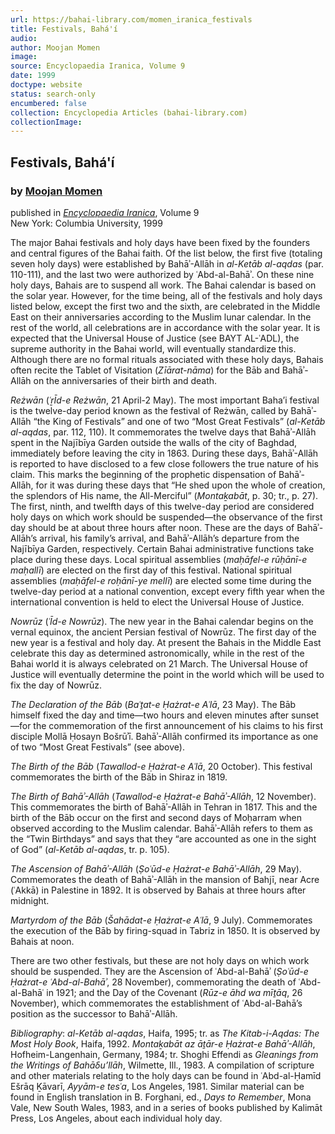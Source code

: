 ```yaml
---
url: https://bahai-library.com/momen_iranica_festivals
title: Festivals, Bahá'í
audio: 
author: Moojan Momen
image: 
source: Encyclopaedia Iranica, Volume 9
date: 1999
doctype: website
status: search-only
encumbered: false
collection: Encyclopedia Articles (bahai-library.com)
collectionImage: 
---
```



## Festivals, Bahá'í

### by [Moojan Momen](https://bahai-library.com/author/Moojan+Momen)

published in [_Encyclopaedia Iranica_](https://bahai-library.com/series/Encyclopaedia%20Iranica), Volume 9  
New York: Columbia University, 1999


The major Bahai festivals and holy days have been fixed by the founders and central figures of the Bahai faith. Of the list below, the first five (totaling seven holy days) were established by Bahāʾ-Allāh in _al-Ketāb al-aqdas_ (par. 110-111), and the last two were authorized by ʿAbd-al-Bahāʾ. On these nine holy days, Bahais are to suspend all work. The Bahai calendar is based on the solar year. However, for the time being, all of the festivals and holy days listed below, except the first two and the sixth, are celebrated in the Middle East on their anniversaries according to the Muslim lunar calendar. In the rest of the world, all celebrations are in accordance with the solar year. It is expected that the Universal House of Justice (see BAYT AL-ʿADL), the supreme authority in the Bahai world, will eventually standardize this. Although there are no formal rituals associated with these holy days, Bahais often recite the Tablet of Visitation (_Zīārat-nāma_) for the Bāb and Bahāʾ-Allāh on the anniversaries of their birth and death.

_Reżwān_ (_ʿṟĪd-e Reżwān_, 21 April-2 May). The most important Baha’i festival is the twelve-day period known as the festival of Reżwān, called by Bahāʾ-Allāh “the King of Festivals” and one of two “Most Great Festivals” (_al-Ketāb al-aqdas_, par. 112, 110). It commemorates the twelve days that Bahāʾ-Allāh spent in the Najībīya Garden outside the walls of the city of Baghdad, immediately before leaving the city in 1863. During these days, Bahāʾ-Allāh is reported to have disclosed to a few close followers the true nature of his claim. This marks the beginning of the prophetic dispensation of Bahāʾ-Allāh, for it was during these days that “He shed upon the whole of creation, the splendors of His name, the All-Merciful” (_Montaḵabāt_, p. 30; tr., p. 27). The first, ninth, and twelfth days of this twelve-day period are considered holy days on which work should be suspended—the observance of the first day should be at about three hours after noon. These are the days of Bahāʾ-Allāh’s arrival, his family’s arrival, and Bahāʾ-Allāh’s departure from the Najībīya Garden, respectively. Certain Bahai administrative functions take place during these days. Local spiritual assemblies (_maḥāfel-e rūḥānī-e maḥallī_) are elected on the first day of this festival. National spiritual assemblies (_maḥāfel-e roḥānī-ye mellī_) are elected some time during the twelve-day period at a national convention, except every fifth year when the international convention is held to elect the Universal House of Justice.

_Nowrūz_ (_ʿĪd-e Nowrūz_). The new year in the Bahai calendar begins on the vernal equinox, the ancient Persian festival of Nowrūz. The first day of the new year is a festival and holy day. At present the Bahais in the Middle East celebrate this day as determined astronomically, while in the rest of the Bahai world it is always celebrated on 21 March. The Universal House of Justice will eventually determine the point in the world which will be used to fix the day of Nowrūz.

_The Declaration of the Bāb_ (_Baʿṯat-e Ḥażrat-e Aʿlā_, 23 May). The Bāb himself fixed the day and time—two hours and eleven minutes after sunset—for the commemoration of the first announcement of his claims to his first disciple Mollā Ḥosayn Bošrūʾī. Bahāʾ-Allāh confirmed its importance as one of two “Most Great Festivals” (see above).

_The Birth of the Bāb_ (_Tawallod-e Ḥażrat-e Aʿlā_, 20 October). This festival commemorates the birth of the Bāb in Shiraz in 1819.

_The Birth of Bahāʾ-Allāh_ (_Tawallod-e Ḥażrat-e Bahāʾ-Allāh_, 12 November). This commemorates the birth of Bahāʾ-Allāh in Tehran in 1817. This and the birth of the Bāb occur on the first and second days of Moḥarram when observed according to the Muslim calendar. Bahāʾ-Allāh refers to them as the “Twin Birthdays” and says that they “are accounted as one in the sight of God” (_al-Ketāb al-aqdas_, tr. p. 105).

_The Ascension of Bahāʾ-Allāh_ (_Ṣoʿūd-e Ḥażrat-e Bahāʾ-Allāh_, 29 May). Commemorates the death of Bahāʾ-Allāh in the mansion of Bahjī, near Acre (ʿAkkā) in Palestine in 1892. It is observed by Bahais at three hours after midnight.

_Martyrdom of the Bāb_ (_Šahādat-e Ḥażrat-e Aʿlā_, 9 July). Commemorates the execution of the Bāb by firing-squad in Tabriz in 1850. It is observed by Bahais at noon.

There are two other festivals, but these are not holy days on which work should be suspended. They are the Ascension of ʿAbd-al-Bahāʾ (_Ṣoʿūd-e Ḥażrat-e ʿAbd-al-Bahāʾ_, 28 November), commemorating the death of ʿAbd-al-Bahāʿ in 1921; and the Day of the Covenant (_Rūz-e āhd wa mīṯāq_, 26 November), which commemorates the establishment of ʿAbd-al-Bahā’s position as the successor to Bahāʾ-Allāh.

_Bibliography_: _al-Ketāb al-aqdas_, Haifa, 1995; tr. as _The Kitab-i-Aqdas: The Most Holy Book_, Haifa, 1992. _Montaḵabāt az āṯār-e Ḥażrat-e Bahāʾ-Allāh_, Hofheim-Langenhain, Germany, 1984; tr. Shoghi Effendi as _Gleanings from the Writings of Bahāδu’llāh_, Wilmette, Ill., 1983. A compilation of scripture and other materials relating to the holy days can be found in ʿAbd-al-Ḥamīd Ešrāq Ḵāvarī, _Ayyām-e tesʿa_, Los Angeles, 1981. Similar material can be found in English translation in B. Forghani, ed., _Days to Remember_, Mona Vale, New South Wales, 1983, and in a series of books published by Kalimāt Press, Los Angeles, about each individual holy day.